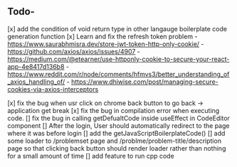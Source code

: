 ## Todo-
[x] add the condition of void return type in other langauge boilerplate code generation function
[x] Learn and fix the refresh token problem
    - https://www.saurabhmisra.dev/store-jwt-token-http-only-cookie/
    - https://github.com/axios/axios/issues/4907
    - https://medium.com/@etearner/use-httponly-cookie-to-secure-your-react-app-4e8417d136b8
    - https://www.reddit.com/r/node/comments/hfmvs3/better_understanding_of_axios_handling_of/
    - https://www.dhiwise.com/post/managing-secure-cookies-via-axios-interceptors
    
[x] fix the bug when usr click on chrome back button to go back -> application get break
[x] fix the bug in compilation error when executing code.
[] fix the bug in calling getDefualtCode inside useEffect in CodeEditor component 
[] After the login, User should automatically redirect to the page where it  was before login
[] add the getJavaScriptBoilerplateCode() 
[] add some loader to /problemset page and /problme/problem-title/description page so that clicking back button should render loader rather than nothing for a small amount of time
[] add feature to run cpp code


